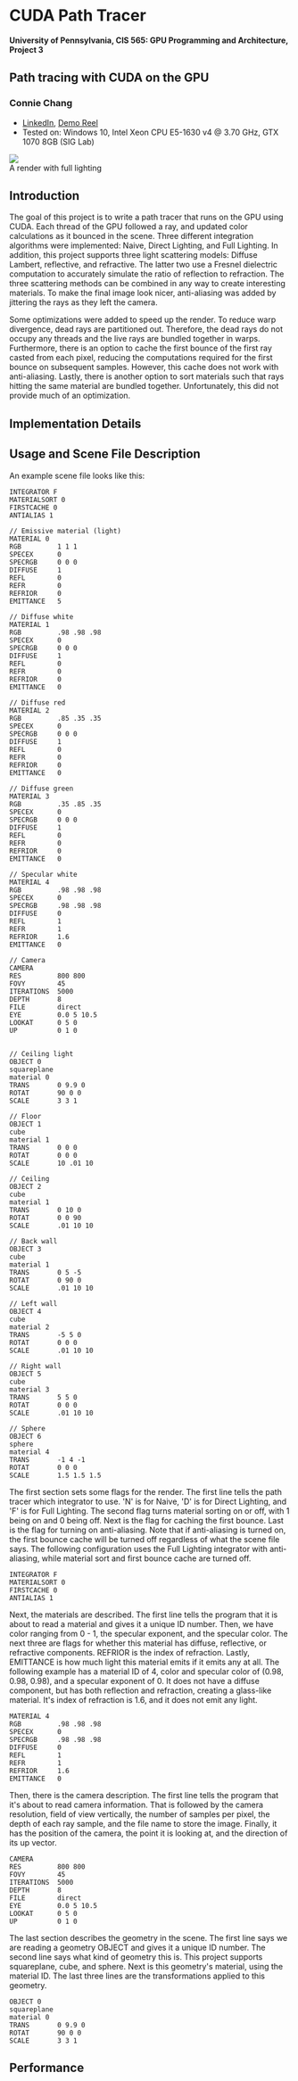 CUDA Path Tracer
================

**University of Pennsylvania, CIS 565: GPU Programming and Architecture, Project 3**

## Path tracing with CUDA on the GPU
### Connie Chang
  * [LinkedIn](https://www.linkedin.com/in/conniechang44), [Demo Reel](https://www.vimeo.com/ConChang/DemoReel)
* Tested on: Windows 10, Intel Xeon CPU E5-1630 v4 @ 3.70 GHz, GTX 1070 8GB (SIG Lab)

![](builds/direct.F.2018-09-29_00-48-35z.5000samp.png)  
A render with full lighting

## Introduction
The goal of this project is to write a path tracer that runs on the GPU using CUDA. Each thread of the GPU followed a ray, and updated color calculations as it bounced in the scene. Three different integration algorithms were implemented: Naive, Direct Lighting, and Full Lighting. In addition, this project supports three light scattering models: Diffuse Lambert, reflective, and refractive. The latter two use a Fresnel dielectric computation to accurately simulate the ratio of reflection to refraction. The three scattering methods can be combined in any way to create interesting materials. To make the final image look nicer, anti-aliasing was added by jittering the rays as they left the camera.  
  
Some optimizations were added to speed up the render. To reduce warp divergence, dead rays are partitioned out. Therefore, the dead rays do not occupy any threads and the live rays are bundled together in warps. Furthermore, there is an option to cache the first bounce of the first ray casted from each pixel, reducing the computations required for the first bounce on subsequent samples. However, this cache does not work with anti-aliasing. Lastly, there is another option to sort materials such that rays hitting the same material are bundled together. Unfortunately, this did not provide much of an optimization.  

## Implementation Details

## Usage and Scene File Description
An example scene file looks like this:
```
INTEGRATOR F
MATERIALSORT 0
FIRSTCACHE 0
ANTIALIAS 1

// Emissive material (light)
MATERIAL 0
RGB         1 1 1
SPECEX      0
SPECRGB     0 0 0
DIFFUSE     1
REFL        0
REFR        0
REFRIOR     0
EMITTANCE   5

// Diffuse white
MATERIAL 1
RGB         .98 .98 .98
SPECEX      0
SPECRGB     0 0 0
DIFFUSE     1
REFL        0
REFR        0
REFRIOR     0
EMITTANCE   0

// Diffuse red
MATERIAL 2
RGB         .85 .35 .35
SPECEX      0
SPECRGB     0 0 0
DIFFUSE     1
REFL        0
REFR        0
REFRIOR     0
EMITTANCE   0

// Diffuse green
MATERIAL 3
RGB         .35 .85 .35
SPECEX      0
SPECRGB     0 0 0
DIFFUSE     1
REFL        0
REFR        0
REFRIOR     0
EMITTANCE   0

// Specular white
MATERIAL 4
RGB         .98 .98 .98
SPECEX      0
SPECRGB     .98 .98 .98
DIFFUSE     0
REFL        1
REFR        1
REFRIOR     1.6
EMITTANCE   0

// Camera
CAMERA
RES         800 800
FOVY        45
ITERATIONS  5000
DEPTH       8
FILE        direct
EYE         0.0 5 10.5
LOOKAT      0 5 0
UP          0 1 0


// Ceiling light
OBJECT 0
squareplane
material 0
TRANS       0 9.9 0
ROTAT       90 0 0
SCALE       3 3 1

// Floor
OBJECT 1
cube
material 1
TRANS       0 0 0
ROTAT       0 0 0
SCALE       10 .01 10

// Ceiling
OBJECT 2
cube
material 1
TRANS       0 10 0
ROTAT       0 0 90
SCALE       .01 10 10

// Back wall
OBJECT 3
cube
material 1
TRANS       0 5 -5
ROTAT       0 90 0
SCALE       .01 10 10

// Left wall
OBJECT 4
cube
material 2
TRANS       -5 5 0
ROTAT       0 0 0
SCALE       .01 10 10

// Right wall
OBJECT 5
cube
material 3
TRANS       5 5 0
ROTAT       0 0 0
SCALE       .01 10 10

// Sphere
OBJECT 6
sphere
material 4
TRANS       -1 4 -1
ROTAT       0 0 0
SCALE       1.5 1.5 1.5
```

The first section sets some flags for the render. The first line tells the path tracer which integrator to use. 'N' is for Naive, 'D' is for Direct Lighting, and 'F' is for Full Lighting. The second flag turns material sorting on or off, with 1 being on and 0 being off. Next is the flag for caching the first bounce. Last is the flag for turning on anti-aliasing. Note that if anti-aliasing is turned on, the first bounce cache will be turned off regardless of what the scene file says. The following configuration uses the Full Lighting integrator with anti-aliasing, while material sort and first bounce cache are turned off.  
```
INTEGRATOR F
MATERIALSORT 0
FIRSTCACHE 0
ANTIALIAS 1
```

Next, the materials are described. The first line tells the program that it is about to read a material and gives it a unique ID number. Then, we have color ranging from 0 - 1, the specular exponent, and the specular color. The next three are flags for whether this material has diffuse, reflective, or refractive components. REFRIOR is the index of refraction. Lastly, EMITTANCE is how much light this material emits if it emits any at all. The following example has a material ID of 4, color and specular color of (0.98, 0.98, 0.98), and a specular exponent of 0. It does not have a diffuse component, but has both reflection and refraction, creating a glass-like material. It's index of refraction is 1.6, and it does not emit any light.  
```
MATERIAL 4
RGB         .98 .98 .98
SPECEX      0
SPECRGB     .98 .98 .98
DIFFUSE     0
REFL        1
REFR        1
REFRIOR     1.6
EMITTANCE   0
```

Then, there is the camera description. The first line tells the program that it's about to read camera information. That is followed by the camera resolution, field of view vertically, the number of samples per pixel, the depth of each ray sample, and the file name to store the image. Finally, it has the position of the camera, the point it is looking at, and the direction of its up vector.  
```
CAMERA
RES         800 800
FOVY        45
ITERATIONS  5000
DEPTH       8
FILE        direct
EYE         0.0 5 10.5
LOOKAT      0 5 0
UP          0 1 0
```

The last section describes the geometry in the scene. The first line says we are reading a geometry OBJECT and gives it a unique ID number. The second line says what kind of geometry this is. This project supports squareplane, cube, and sphere. Next is this geometry's material, using the material ID. The last three lines are the transformations applied to this geometry.  
```
OBJECT 0
squareplane
material 0
TRANS       0 9.9 0
ROTAT       90 0 0
SCALE       3 3 1
```

## Performance
